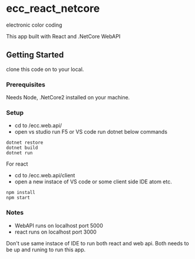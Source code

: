 # ecc_react_netcore
electronic color coding

This app built with React and .NetCore WebAPI

## Getting Started

clone this code on to your local.

### Prerequisites

Needs Node, .NetCore2 installed on your machine.

### Setup
* cd to /ecc.web.api/
* open vs studio run F5 or VS code run dotnet below commands

```
dotnet restore
dotnet build
dotnet run
```

For react
* cd to /ecc.web.api/client
* open a new instace of VS code or some client side IDE atom etc. 

```
npm install
npm start
```
### Notes
* WebAPI runs on localhost port 5000
* react runs on localhost port 3000

Don't use same instace of IDE to run both react and web api. Both needs to be up and runing to run this app.
